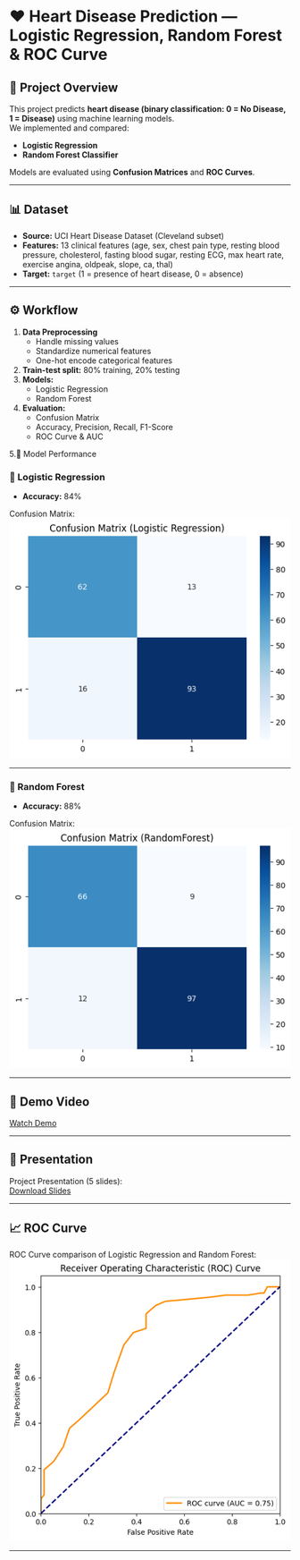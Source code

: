 # ❤️ Heart Disease Prediction — Logistic Regression, Random Forest & ROC Curve

## 📌 Project Overview
This project predicts **heart disease (binary classification: 0 = No Disease, 1 = Disease)** using machine learning models.  
We implemented and compared:

- **Logistic Regression**
- **Random Forest Classifier**

Models are evaluated using **Confusion Matrices** and **ROC Curves**.

---

## 📊 Dataset
- **Source:** UCI Heart Disease Dataset (Cleveland subset)  
- **Features:** 13 clinical features (age, sex, chest pain type, resting blood pressure, cholesterol, fasting blood sugar, resting ECG, max heart rate, exercise angina, oldpeak, slope, ca, thal)  
- **Target:** `target` (1 = presence of heart disease, 0 = absence)

---

## ⚙️ Workflow
1. **Data Preprocessing**
   - Handle missing values
   - Standardize numerical features
   - One-hot encode categorical features  
2. **Train-test split:** 80% training, 20% testing  
3. **Models:**
   - Logistic Regression
   - Random Forest  
4. **Evaluation:**
   - Confusion Matrix  
   - Accuracy, Precision, Recall, F1-Score  
   - ROC Curve & AUC  

 5.📌 Model Performance

### 🔹 Logistic Regression
- **Accuracy:** 84%  

Confusion Matrix:  
![Logistic Regression Confusion Matrix](plots/confusionmatrix(logistic).png)

---

### 🔹 Random Forest
- **Accuracy:** 88%  

Confusion Matrix:  
![Random Forest Confusion Matrix](plots/confusionmatrix(RandomForest).png)

---

## 🎥 Demo Video
[Watch Demo](demo/demo.mp4)  

---

## 📑 Presentation
Project Presentation (5 slides):  
[Download Slides](presentation/DiseasePredictionPresentation.pptx)

---

## 📈 ROC Curve
ROC Curve comparison of Logistic Regression and Random Forest:  
![ROC Curve](plots/ROC_curve.png)

---



